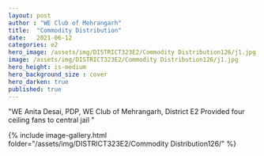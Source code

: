 ```yaml
---
layout: post
author : "WE Club of Mehrangarh"
title:  "Commodity Distribution"
date:   2021-06-12
categories: e2
hero_image: /assets/img/DISTRICT323E2/Commodity Distribution126/j1.jpg
image: /assets/img/DISTRICT323E2/Commodity Distribution126/j1.jpg
hero_height: is-medium
hero_background_size : cover
hero_darken: true
published: true
---
```


"WE Anita Desai, PDP, WE Club of Mehrangarh, District E2 Provided four ceiling fans to central jail "

{% include image-gallery.html folder="/assets/img/DISTRICT323E2/Commodity Distribution126/" %}